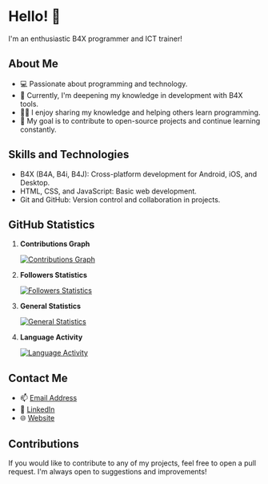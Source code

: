 # Hello! 👋

I'm an enthusiastic B4X programmer and ICT trainer!

## About Me

- 💻 Passionate about programming and technology.
- 🌱 Currently, I'm deepening my knowledge in development with B4X tools.
- 👨‍🏫 I enjoy sharing my knowledge and helping others learn programming.
- 🎯 My goal is to contribute to open-source projects and continue learning constantly.

## Skills and Technologies

- B4X (B4A, B4i, B4J): Cross-platform development for Android, iOS, and Desktop.
- HTML, CSS, and JavaScript: Basic web development.
- Git and GitHub: Version control and collaboration in projects.

## GitHub Statistics

1. **Contributions Graph**

   [![Contributions Graph](https://github-readme-streak-stats.herokuapp.com/?user=abdullcadre)](https://github.com/abdullcadre)

2. **Followers Statistics**

   [![Followers Statistics](https://img.shields.io/github/followers/abdullcadre?label=Followers&style=social)](https://github.com/abdullcadre)

3. **General Statistics**

   [![General Statistics](https://github-readme-stats.vercel.app/api?username=abdullcadre&show_icons=true&theme=radical)](https://github.com/abdullcadre)

4. **Language Activity**

   [![Language Activity](https://github-readme-stats.vercel.app/api/top-langs/?username=abdullcadre&layout=compact)](https://github.com/abdullcadre)

## Contact Me

- 📫 [Email Address](mailto:abdullcadre@gmail.com)
- 💬 [LinkedIn](https://www.linkedin.com/in/abdullcadre)
- 🌐 [Website](https://abdullcadre.github.io)

## Contributions

If you would like to contribute to any of my projects, feel free to open a pull request. I'm always open to suggestions and improvements!
